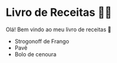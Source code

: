 # Livro de Receitas :man_cook:



Olá! Bem vindo ao meu livro de receitas :wave:

- Strogonoff de Frango
- Pavê
- Bolo de cenoura